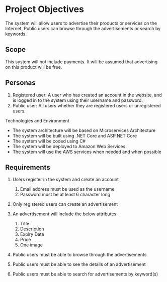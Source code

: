 # Project Objectives

The system will allow users to advertise their products or services on the Internet. Public users can browse
through the advertisements or search by keywords.

## Scope

This system will not include payments. It will be assumed that advertising on this product will be free.

## Personas

1. Registered user: A user who has created an account in the website, and is logged in to the system using
   their username and password.
2. Public user: All users whether they are registered users or unregistered users.

Technologies and Environment

- The system architecture will be based on Microservices Architecture
- The system will be built using .NET Core and ASP.NET Core
- The system will be coded using C#
- The system will be deployed to Amazon Web Services
- The system will use the AWS services when needed and when possible

## Requirements

1. Users register in the system and create an account
   1. Email address must be used as the username
   2. Password must be at least 6 character long
2. Only registered users can create an advertisement
3. An advertisement will include the below attributes:
   1. Title
   2. Description
   3. Expiry Date
   4. Price
   5. One image
4. Public users must be able to browse through the advertisements

5. Public users must be able to see the details of an advertisement
6. Public users must be able to search for advertisements by keyword(s)
